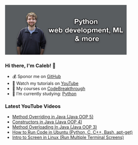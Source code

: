 <img src="github-cover-photo-my-face.jpg" width="400px" />

### Hi there, I'm Caleb! 🍛

- 💰 Sponor me on [GitHub](https://github.com/sponsors/CalebCurry)
- 🎥 Watch my tutorials on [YouTube](https://www.youtube.com/calebthevideomaker2)
- 📗 My courses on [CodeBreakthrough](https://www.codebreakthrough.com)
- 🤔 I’m currently studying: [Python](https://www.youtube.com/watch?v=s3IvdkCq2_c&t=4254s)

### Latest YouTube Videos
<!-- YOUTUBE:START -->
- [Method Overriding in Java (Java OOP 5)](https://www.youtube.com/watch?v=l5hh1DCyrwM)
- [Constructors in Java (Java OOP 4)](https://www.youtube.com/watch?v=F16DPObd1hY)
- [Method Overloading In Java (Java OOP 3)](https://www.youtube.com/watch?v=uqRGLMU53LA)
- [How to Run Code in Ubuntu (Python, C, C++, Bash, apt-get)](https://www.youtube.com/watch?v=_qn681Nvljo)
- [Intro to Screen in Linux (Run Multiple Terminal Screens)](https://www.youtube.com/watch?v=auWiTGGB6T8)
<!-- YOUTUBE:END -->
